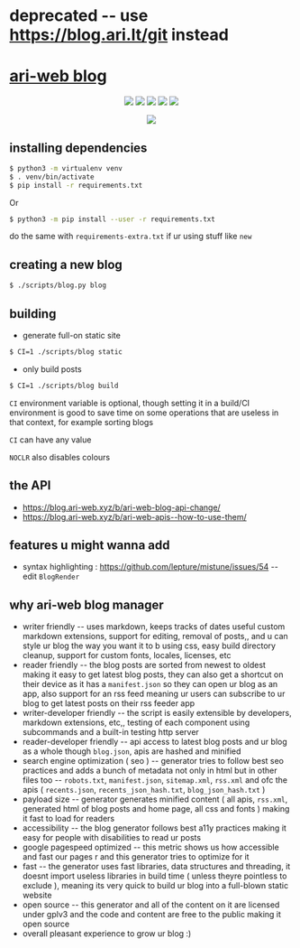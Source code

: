 # deprecated -- use <https://blog.ari.lt/git> instead

# [ari-web blog](https://blog.ari-web.xyz/)

<p align="center">
  <img src="https://img.shields.io/badge/Maintained-Yes-green?color=red&style=flat-square">
  <img src="https://img.shields.io/github/last-commit/TruncatedDinosour/blog.ari-web.xyz?color=red&style=flat-square">
  <img src="https://img.shields.io/github/repo-size/TruncatedDinosour/blog.ari-web.xyz?color=red&style=flat-square">
  <img src="https://img.shields.io/github/issues/TruncatedDinosour/blog.ari-web.xyz?color=red&style=flat-square">
  <img src="https://img.shields.io/github/stars/TruncatedDinosour/blog.ari-web.xyz?color=red&style=flat-square">
</p>

<p align="center">
  <a href="https://app.netlify.com/sites/blog-ari-web/deploys"><img src="https://api.netlify.com/api/v1/badges/bbd7d670-9152-41a8-8c99-df57e4669606/deploy-status"></a>
</p>

## installing dependencies

```sh
$ python3 -m virtualenv venv
$ . venv/bin/activate
$ pip install -r requirements.txt
```

Or

```sh
$ python3 -m pip install --user -r requirements.txt
```

do the same with `requirements-extra.txt` if ur using stuff like `new`

## creating a new blog

```bash
$ ./scripts/blog.py blog
```

## building

-   generate full-on static site

```bash
$ CI=1 ./scripts/blog static
```

-   only build posts

```bash
$ CI=1 ./scripts/blog build
```

`CI` environment variable is optional,
though setting it in a build/CI environment is good
to save time on some operations that are useless
in that context, for example sorting blogs

`CI` can have any value

`NOCLR` also disables colours

## the API

-   <https://blog.ari-web.xyz/b/ari-web-blog-api-change/>
-   <https://blog.ari-web.xyz/b/ari-web-apis--how-to-use-them/>

## features u might wanna add

-   syntax highlighting : <https://github.com/lepture/mistune/issues/54> -- edit `BlogRender`

## why ari-web blog manager

-   writer friendly -- uses markdown, keeps tracks of dates useful custom markdown extensions, support for editing, removal of posts,, and u can style ur blog the way you want it to b using css, easy build directory cleanup, support for custom fonts, locales, licenses, etc
-   reader friendly -- the blog posts are sorted from newest to oldest making it easy to get latest blog posts, they can also get a shortcut on their device as it has a `manifest.json` so they can open ur blog as an app, also support for an rss feed meaning ur users can subscribe to ur blog to get latest posts on their rss feeder app
-   writer-developer friendly -- the script is easily extensible by developers, markdown extensions, etc,, testing of each component using subcommands and a built-in testing http server
-   reader-developer friendly -- api access to latest blog posts and ur blog as a whole though `blog.json`, apis are hashed and minified
-   search engine optimization ( seo ) -- generator tries to follow best seo practices and adds a bunch of metadata not only in html but in other files too -- `robots.txt`, `manifest.json`, `sitemap.xml`, `rss.xml` and ofc the apis ( `recents.json`, `recents_json_hash.txt`, `blog_json_hash.txt` )
-   payload size -- generator generates minified content ( all apis, `rss.xml`, generated html of blog posts and home page, all css and fonts ) making it fast to load for readers
-   accessibility -- the blog generator follows best a11y practices making it easy for people with disabilities to read ur posts
-   google pagespeed optimized -- this metric shows us how accessible and fast our pages r and this generator tries to optimize for it
-   fast -- the generator uses fast libraries, data structures and threading, it doesnt import useless libraries in build time ( unless theyre pointless to exclude ), meaning its very quick to build ur blog into a full-blown static website
-   open source -- this generator and all of the content on it are licensed under gplv3 and the code and content are free to the public making it open source
-   overall pleasant experience to grow ur blog :)
